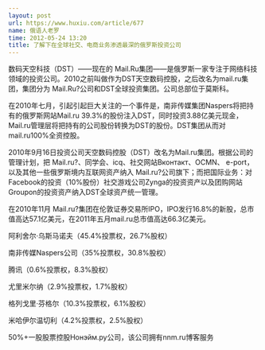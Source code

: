 ```yaml
---
layout: post
url: https://www.huxiu.com/article/677
name: 俄语人老罗
time: 2012-05-24 13:20
title: 了解下在全球社交、电商业务渗透最深的俄罗斯投资公司
---
```

数码天空科技（DST）——现在的 Mail.Ru集团——是俄罗斯一家专注于网络科技领域的投资公司。2010之前叫做作为DST天空数码控股，之后改名为mail.ru集团，集团分为 Mail.Ru?公司和DST全球投资集团。公司总部位于莫斯科。

在2010年七月，引起引起巨大关注的一个事件是，南非传媒集团Naspers将把持有的俄罗斯网站Mail.ru 39.3%的股份注入DST，同时投资3.88亿美元现金，Mail.ru管理层将把持有的公司股份转换为DST的股份。DST集团从而对mail.ru100%全资控股。

2010年9月16日投资公司天空数码控股（DST）改名为Mail.ru集团。根据公司的管理计划，把 Mail.ru?、同学会、icq、社交网站Вконтакт、OCMN、 e-port，以及其他一些俄罗斯境内互联网资产纳入 Mail.ru?公司旗下；而把国际业务：对Facebook的投资（10%股份）社交游戏公司Zynga的投资资产以及团购网站Groupon的投资资产纳入DST全球资产统一管理。

在2010年11月 Mail.ru?集团在伦敦证券交易所IPO，IPO发行16.8%的新股，总市值高达57.1亿美元，在2011年五月mail.ru总市值高达66.3亿美元。

阿利舍尔·乌斯马诺夫（45.4%投票权，26.7%股权）

南非传媒Naspers公司（35%投票权，30.8%股权）

腾讯（0.6%投票权，8.3%股权）

尤里米尔纳（2.9%投票权，1.7%股权）

格列戈里·芬格尔（10.3%投票权，6.1%股权）

米哈伊尔温切利（4.2%投票权，2.5%股权）

50%+一股股票控股Нонэйм.ру公司，该公司拥有nnm.ru博客服务

